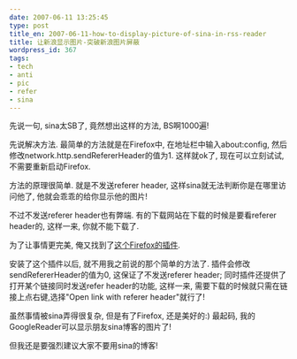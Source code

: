 ```yaml
---
date: 2007-06-11 13:25:45
type: post
title_en: 2007-06-11-how-to-display-picture-of-sina-in-rss-reader
title: 让新浪显示图片-突破新浪图片屏蔽
wordpress_id: 367
tags:
- tech
- anti
- pic
- refer
- sina
---
```


先说一句, sina太SB了, 竟然想出这样的方法, BS啊1000遍!

先说解决方法. 最简单的方法就是在Firefox中, 在地址栏中输入about:config, 然后修改network.http.sendRefererHeader的值为1. 这样就ok了, 现在可以立刻试试, 不需要重新启动Firefox.

方法的原理很简单. 就是不发送referer header, 这样sina就无法判断你是在哪里访问他了, 他就会乖乖的给你显示他的图片!

不过不发送referer header也有弊端. 有的下载网站在下载的时候是要看referer header的, 这样一来, 你就不能下载了.

为了让事情更完美, 俺又找到了[这个Firefox的插件](http://labs.beffa.org/sendreferer/).

安装了这个插件以后, 就不用我之前说的那个简单的方法了. 插件会修改sendRefererHeader的值为0, 这保证了不发送referer header; 同时插件还提供了打开某个链接同时发送refer header的功能, 这样一来, 需要下载的时候就只需在链接上点右键,选择"Open link with referer header"就行了!

虽然事情被sina弄得很复杂, 但是有了Firefox, 还是美好的:) 最起码, 我的GoogleReader可以显示朋友sina博客的图片了!

但我还是要强烈建议大家不要用sina的博客!

